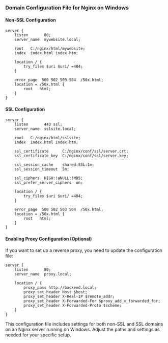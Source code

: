 ### Domain Configuration File for Nginx on Windows

#### Non-SSL Configuration

```nginx
server {
    listen       80;
    server_name  mywebsite.local;

    root   C:/nginx/html/mywebsite;
    index  index.html index.htm;

    location / {
        try_files $uri $uri/ =404;
    }

    error_page  500 502 503 504  /50x.html;
    location = /50x.html {
        root   html;
    }
}
```

#### SSL Configuration

```nginx
server {
    listen       443 ssl;
    server_name  sslsite.local;

    root   C:/nginx/html/sslsite;
    index  index.html index.htm;

    ssl_certificate      C:/nginx/conf/ssl/server.crt;
    ssl_certificate_key  C:/nginx/conf/ssl/server.key;

    ssl_session_cache    shared:SSL:1m;
    ssl_session_timeout  5m;

    ssl_ciphers  HIGH:!aNULL:!MD5;
    ssl_prefer_server_ciphers  on;

    location / {
        try_files $uri $uri/ =404;
    }

    error_page  500 502 503 504  /50x.html;
    location = /50x.html {
        root   html;
    }
}
```

#### Enabling Proxy Configuration (Optional)

If you want to set up a reverse proxy, you need to update the configuration file:

```nginx
server {
    listen       80;
    server_name  proxy.local;

    location / {
        proxy_pass http://backend.local;
        proxy_set_header Host $host;
        proxy_set_header X-Real-IP $remote_addr;
        proxy_set_header X-Forwarded-For $proxy_add_x_forwarded_for;
        proxy_set_header X-Forwarded-Proto $scheme;
    }
}
```

This configuration file includes settings for both non-SSL and SSL domains on an Nginx server running on Windows. Adjust the paths and settings as needed for your specific setup.
